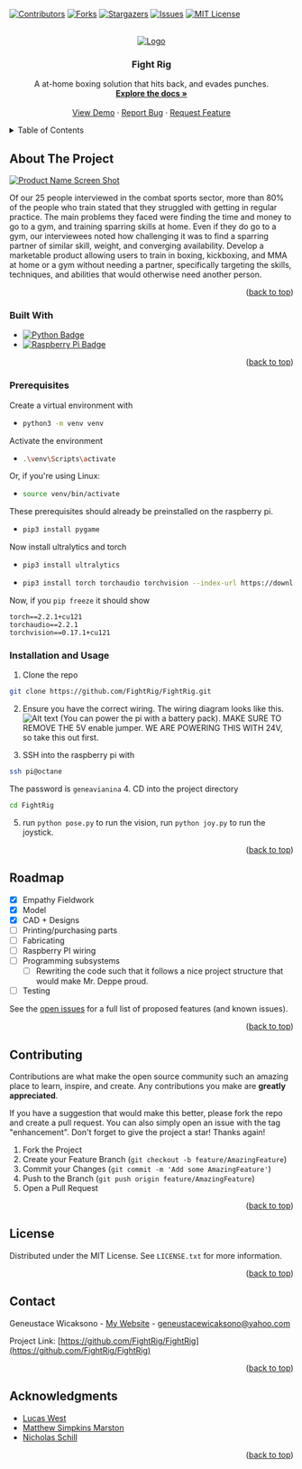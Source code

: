 <!-- Improved compatibility of back to top link: See: https://github.com/othneildrew/Best-README-Template/pull/73 -->
<a name="readme-top"></a>
<!--
*** Thanks for checking out the Best-README-Template. If you have a suggestion
*** that would make this better, please fork the repo and create a pull request
*** or simply open an issue with the tag "enhancement".
*** Don't forget to give the project a star!
*** Thanks again! Now go create something AMAZING! :D
-->



<!-- PROJECT SHIELDS -->
<!--
*** I'm using markdown "reference style" links for readability.
*** Reference links are enclosed in brackets [ ] instead of parentheses ( ).
*** See the bottom of this document for the declaration of the reference variables
*** for contributors-url, forks-url, etc. This is an optional, concise syntax you may use.
*** https://www.markdownguide.org/basic-syntax/#reference-style-links
-->
[![Contributors][contributors-shield]][contributors-url]
[![Forks][forks-shield]][forks-url]
[![Stargazers][stars-shield]][stars-url]
[![Issues][issues-shield]][issues-url]
[![MIT License][license-shield]][license-url]


<!-- PROJECT LOGO -->
<br />
<div align="center">
  <a href="https://github.com/FightRig/FightRig">
    <img src="images/logo.png" alt="Logo">
  </a>

<h3 align="center">Fight Rig</h3>

  <p align="center">
    A at-home boxing solution that hits back, and evades punches.
    <br /> 
    <a href="https://github.com/FightRig/FightRig"><strong>Explore the docs »</strong></a>
    <br />
    <br />
    <a href="https://github.com/FightRig/FightRig">View Demo</a>
    ·
    <a href="https://github.com/FightRig/FightRig/issues">Report Bug</a>
    ·
    <a href="https://github.com/FightRig/FightRig/issues">Request Feature</a>
  </p>
</div>



<!-- TABLE OF CONTENTS -->
<details>
  <summary>Table of Contents</summary>
  <ol>
    <li>
      <a href="#about-the-project">About The Project</a>
      <ul>
        <li><a href="#built-with">Built With</a></li>
      </ul>
    </li>
    <li>
      <a href="#getting-started">Getting Started</a>
      <ul>
        <li><a href="#prerequisites">Prerequisites</a></li>
        <li><a href="#installation">Installation</a></li>
      </ul>
    </li>
    <li><a href="#usage">Usage</a></li>
    <li><a href="#roadmap">Roadmap</a></li>
    <li><a href="#contributing">Contributing</a></li>
    <li><a href="#license">License</a></li>
    <li><a href="#contact">Contact</a></li>
    <li><a href="#acknowledgments">Acknowledgments</a></li>
  </ol>
</details>



<!-- ABOUT THE PROJECT -->
## About The Project

[![Product Name Screen Shot][product-screenshot]](https://sites.google.com/icsd.k12.ny.us/impact-combat-sports?usp=sharing)

Of our 25 people interviewed in the combat sports sector, more than 80% of the people who train stated that they struggled with getting in regular practice. The main problems they faced were finding the time and money to go to a gym, and training sparring skills at home. Even if they do go to a gym, our interviewees noted how challenging it was to find a sparring partner of similar skill, weight, and converging availability. Develop a marketable product allowing users to train in boxing, kickboxing, and MMA at home or a gym without needing a partner, specifically targeting the skills, techniques, and abilities that would otherwise need another person.




<p align="right">(<a href="#readme-top">back to top</a>)</p>



### Built With

* [![Python Badge][python]][python-url]
* [![Raspberry Pi Badge][rpi]][rpi-url]

<p align="right">(<a href="#readme-top">back to top</a>)</p>

### Prerequisites

Create a virtual environment with 
* ```sh
  python3 -m venv venv
  ```
Activate the environment
* ```sh
  .\venv\Scripts\activate
  ```

Or, if you're using Linux:
* ```sh
  source venv/bin/activate
  ```



These prerequisites should already be preinstalled on the raspberry pi.
* ```sh
  pip3 install pygame
  ```

Now install ultralytics and torch
* ```sh
  pip3 install ultralytics
  ```

* ```sh
  pip3 install torch torchaudio torchvision --index-url https://download.pytorch.org/whl/cu121
  ```

Now, if you `pip freeze`
it should show
```
torch==2.2.1+cu121
torchaudio==2.2.1
torchvision==0.17.1+cu121
```

### Installation and Usage


1. Clone the repo
```sh
git clone https://github.com/FightRig/FightRig.git
```

2. Ensure you have the correct wiring. The wiring diagram looks like this.![Alt text](<images/octane7 diagram.png>) (You can power the pi with a battery pack). MAKE SURE TO REMOVE THE 5V enable jumper. WE ARE POWERING THIS WITH 24V, so take this out first.

3. SSH into the raspberry pi with 
```sh
ssh pi@octane
``` 
  The password is `geneavianina`
4. CD into the project directory
```sh
cd FightRig
```
5. run `python pose.py` to run the vision, run `python joy.py` to run the joystick.
<p align="right">(<a href="#readme-top">back to top</a>)</p>







<!-- ROADMAP -->
## Roadmap
- [X] Empathy Fieldwork
- [X] Model
- [X] CAD + Designs
- [ ] Printing/purchasing parts
- [ ] Fabricating
- [ ] Raspberry PI wiring
- [ ] Programming subsystems
    - [ ] Rewriting the code such that it follows a nice project structure that would make Mr. Deppe proud.
- [ ] Testing

See the [open issues](https://github.com/FightRig/FightRig/issues) for a full list of proposed features (and known issues).

<p align="right">(<a href="#readme-top">back to top</a>)</p>



<!-- CONTRIBUTING -->
## Contributing

Contributions are what make the open source community such an amazing place to learn, inspire, and create. Any contributions you make are **greatly appreciated**.

If you have a suggestion that would make this better, please fork the repo and create a pull request. You can also simply open an issue with the tag "enhancement".
Don't forget to give the project a star! Thanks again!

1. Fork the Project
2. Create your Feature Branch (`git checkout -b feature/AmazingFeature`)
3. Commit your Changes (`git commit -m 'Add some AmazingFeature'`)
4. Push to the Branch (`git push origin feature/AmazingFeature`)
5. Open a Pull Request

<p align="right">(<a href="#readme-top">back to top</a>)</p>



<!-- LICENSE -->
## License

Distributed under the MIT License. See `LICENSE.txt` for more information.

<p align="right">(<a href="#readme-top">back to top</a>)</p>



<!-- CONTACT -->
## Contact

Geneustace Wicaksono - [My Website](https://genewica.herokuapp.com) - geneustacewicaksono@yahoo.com

Project Link: [https://github.com/FightRig/FightRig](https://github.com/FightRig/FightRig)

<p align="right">(<a href="#readme-top">back to top</a>)</p>



<!-- ACKNOWLEDGMENTS -->
## Acknowledgments

* [Lucas West]()
* [Matthew Simpkins Marston]()
* [Nicholas Schill]()

<p align="right">(<a href="#readme-top">back to top</a>)</p>



<!-- MARKDOWN LINKS & IMAGES -->
<!-- https://www.markdownguide.org/basic-syntax/#reference-style-links -->
[contributors-shield]: https://img.shields.io/github/contributors/Sentientplatypus/octane7.svg?style=for-the-badge
[contributors-url]: https://github.com/FightRig/FightRig/graphs/contributors
[forks-shield]: https://img.shields.io/github/forks/Sentientplatypus/octane7.svg?style=for-the-badge
[forks-url]: https://github.com/FightRig/FightRig/network/members
[stars-shield]: https://img.shields.io/github/stars/Sentientplatypus/octane7.svg?style=for-the-badge
[stars-url]: https://github.com/FightRig/FightRig/stargazers
[issues-shield]: https://img.shields.io/github/issues/Sentientplatypus/octane7.svg?style=for-the-badge
[issues-url]: https://github.com/FightRig/FightRig/issues
[license-shield]: https://img.shields.io/github/license/Sentientplatypus/octane7.svg?style=for-the-badge
[license-url]: https://github.com/FightRig/FightRig/blob/master/LICENSE.txt
[linkedin-shield]: https://img.shields.io/badge/-LinkedIn-black.svg?style=for-the-badge&logo=linkedin&colorB=555
[linkedin-url]: https://linkedin.com/in/linkedin_username
[product-screenshot]: images/rig.png
[jumper]: images/jumper.png
[body]: images/body.png
[python]: https://img.shields.io/badge/Python-3776AB?style=for-the-badge&logo=python&logoColor=white
[python-url]: https://python.com
[rpi]: https://img.shields.io/badge/Raspberry%20Pi-A22846?style=for-the-badge&logo=Raspberry%20Pi&logoColor=white
[rpi-url]: https://raspberrypi.com
